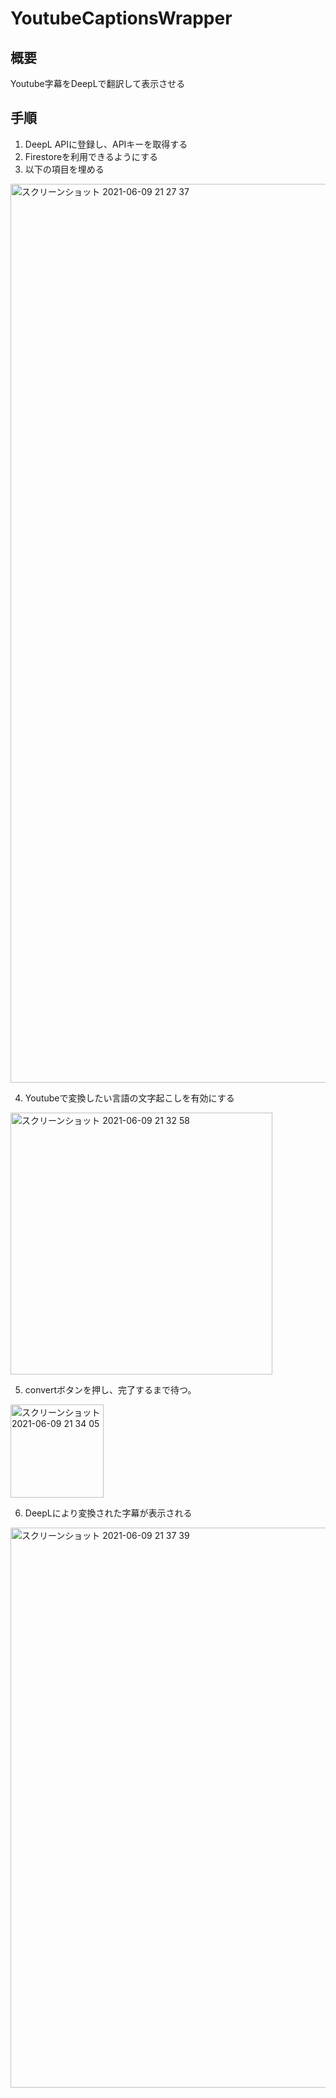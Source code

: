 # YoutubeCaptionsWrapper

## 概要

Youtube字幕をDeepLで翻訳して表示させる

## 手順

1. DeepL APIに登録し、APIキーを取得する
2. Firestoreを利用できるようにする
3. 以下の項目を埋める

<img width="1438" alt="スクリーンショット 2021-06-09 21 27 37" src="https://user-images.githubusercontent.com/15795655/121354708-1ae71400-c96a-11eb-9444-18c1e22cc8b4.png">

4. Youtubeで変換したい言語の文字起こしを有効にする

<img width="419" alt="スクリーンショット 2021-06-09 21 32 58" src="https://user-images.githubusercontent.com/15795655/121354862-4538d180-c96a-11eb-9105-e2c60aeeba1c.png">

5. convertボタンを押し、完了するまで待つ。

<img width="149" alt="スクリーンショット 2021-06-09 21 34 05" src="https://user-images.githubusercontent.com/15795655/121355012-6c8f9e80-c96a-11eb-84c7-a18714cfb622.png">

6. DeepLにより変換された字幕が表示される

<img width="896" alt="スクリーンショット 2021-06-09 21 37 39" src="https://user-images.githubusercontent.com/15795655/121355540-ee7fc780-c96a-11eb-8e12-f99065a86776.png">
